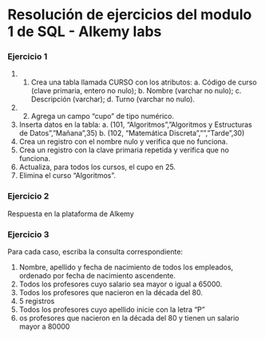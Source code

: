 # Resolución de ejercicios del modulo 1 de SQL - Alkemy labs
### Ejercicio 1
1. 1. Crea una tabla llamada CURSO con los atributos:
      a. Código de curso (clave primaria, entero no nulo);
      b. Nombre (varchar no nulo);
      c. Descripción (varchar);
      d. Turno (varchar no nulo).
1. 2. Agrega un campo “cupo” de tipo numérico.
1. Inserta datos en la tabla:
   a. (101, “Algoritmos”,”Algoritmos y Estructuras de
   Datos”,”Mañana”,35)
   b. (102, “Matemática Discreta”,””,”Tarde”,30)
1. Crea un registro con el nombre nulo y verifica que no
   funciona.
1. Crea un registro con la clave primaria repetida y verifica que
   no funciona.
1. Actualiza, para todos los cursos, el cupo en 25.
1. Elimina el curso “Algoritmos”.

### Ejercicio 2
Respuesta en la plataforma de Alkemy 

### Ejercicio 3
Para cada caso, escriba la consulta correspondiente:

1. Nombre, apellido y fecha de nacimiento de todos los empleados, ordenado por fecha de nacimiento ascendente.
2. Todos los profesores cuyo salario sea mayor o igual a 65000.
3. Todos los profesores que nacieron en la década del 80.
4. 5 registros
5. Todos los profesores cuyo apellido inicie con la letra “P”
6. os profesores que nacieron en la década del 80 y tienen un salario mayor a 80000
